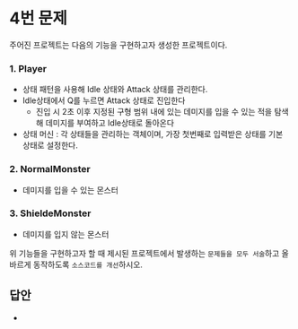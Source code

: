 # 4번 문제

주어진 프로젝트는 다음의 기능을 구현하고자 생성한 프로젝트이다.

### 1. Player
- 상태 패턴을 사용해 Idle 상태와 Attack 상태를 관리한다.
- Idle상태에서 Q를 누르면 Attack 상태로 진입한다
  - 진입 시 2초 이후 지정된 구형 범위 내에 있는 데미지를 입을 수 있는 적을 탐색해 데미지를 부여하고 Idle상태로 돌아온다
- 상태 머신 : 각 상태들을 관리하는 객체이며, 가장 첫번째로 입력받은 상태를 기본 상태로 설정한다.

### 2. NormalMonster
- 데미지를 입을 수 있는 몬스터

### 3. ShieldeMonster
- 데미지를 입지 않는 몬스터

위 기능들을 구현하고자 할 때
제시된 프로젝트에서 발생하는 `문제들을 모두 서술`하고 올바르게 동작하도록 `소스코드를 개선`하시오.

## 답안
- 
